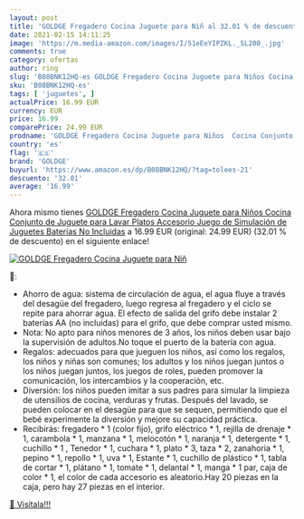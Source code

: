 ```yaml
---
layout: post
title: 'GOLDGE Fregadero Cocina Juguete para Niñ al 32.01 % de descuento'
date: 2021-02-15 14:11:25
image: 'https://m.media-amazon.com/images/I/51eEeYIPZKL._SL200_.jpg'
comments: true
category: ofertas
author: ring
slug: 'B08BNK12HQ-es GOLDGE Fregadero Cocina Juguete para Niños Cocina Conjunto...'
sku: 'B08BNK12HQ-es'
tags: [ 'juguetes', ]
actualPrice: 16.99 EUR
currency: EUR
price: 16.99
comparePrice: 24.99 EUR
prodname: 'GOLDGE Fregadero Cocina Juguete para Niños  Cocina Conjunto de Juguete para Lavar Platos Accesorio Juego de Simulación de Juguetes  Baterías No Incluidas'
country: 'es'
flag: '🇪🇸'
brand: 'GOLDGE'
buyurl: 'https://www.amazon.es/dp/B08BNK12HQ/?tag=tolees-21'
descuento: '32.01'
average: '16.99'
---
```


Ahora mismo tienes [GOLDGE Fregadero Cocina Juguete para Niños  Cocina Conjunto de Juguete para Lavar Platos Accesorio Juego de Simulación de Juguetes  Baterías No Incluidas](https://www.amazon.es/dp/B08BNK12HQ/?tag=tolees-21) a 16.99 EUR (original: 24.99 EUR) (32.01 %  de descuento) en el siguiente enlace!

[![GOLDGE Fregadero Cocina Juguete para Niñ](https://m.media-amazon.com/images/I/51eEeYIPZKL._SL200_.jpg)](https://www.amazon.es/dp/B08BNK12HQ/?tag=tolees-21)

🔎:

- Ahorro de agua: sistema de circulación de agua, el agua fluye a través del desagüe del fregadero, luego regresa al fregadero y el ciclo se repite para ahorrar agua. El efecto de salida del grifo debe instalar 2 baterías AA (no incluidas) para el grifo, que debe comprar usted mismo.
- Nota: No apto para niños menores de 3 años, los niños deben usar bajo la supervisión de adultos.No toque el puerto de la batería con agua.
- Regalos: adecuados para que jueguen los niños, así como los regalos, los niños y niñas son comunes; los adultos y los niños juegan juntos o los niños juegan juntos, los juegos de roles, pueden promover la comunicación, los intercambios y la cooperación, etc.
- Diversión: los niños pueden imitar a sus padres para simular la limpieza de utensilios de cocina, verduras y frutas. Después del lavado, se pueden colocar en el desagüe para que se sequen, permitiendo que el bebé experimente la diversión y mejore su capacidad práctica.
- Recibirás: fregadero * 1 (color fijo), grifo eléctrico * 1, rejilla de drenaje * 1, carambola * 1, manzana * 1, melocotón * 1, naranja * 1, detergente * 1, cuchillo * 1 , Tenedor * 1, cuchara * 1, plato * 3, taza * 2, zanahoria * 1, pepino * 1, repollo * 1, uva * 1, Estante * 1, cuchillo de plástico * 1, tabla de cortar * 1, plátano * 1, tomate * 1, delantal * 1, manga * 1 par, caja de color * 1, el color de cada accesorio es aleatorio.Hay 20 piezas en la caja, pero hay 27 piezas en el interior.

[🛒 Visítala!!!](https://www.amazon.es/dp/B08BNK12HQ/?tag=tolees-21)
